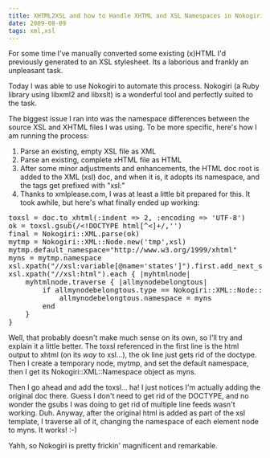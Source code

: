 ```yaml
---
title: XHTML2XSL and how to Handle XHTML and XSL Namespaces in Nokogiri
date: 2009-08-09
tags: xml,xsl
---
```

For some time I've manually converted some existing (x)HTML I'd previously generated to an XSL stylesheet. Its a laborious and frankly an unpleasant task.

Today I was able to use Nokogiri to automate this process. Nokogiri (a Ruby library using libxml2 and libxslt) is a wonderful tool and perfectly suited to the task.

The biggest issue I ran into was the namespace differences between the source XSL and XHTML files I was using. To be more specific, here's how I am running the process:

<ol><li>Parse an existing, empty XSL file as XML</li><li>Parse an existing, complete xHTML file as HTML</li><li>After some minor adjustments and enhancements, the HTML doc root is added to the XML (xsl) doc, and when it is, it adopts its namespace, and the tags get prefixed with "xsl:"</li><li>Thanks to xmlplease.com, I was at least a little bit prepared for this. It took awhile, but here's what finally ended up working:</li></ol>
<pre class="sh_ruby">toxsl = doc.to_xhtml(:indent =&gt; 2, :encoding =&gt; 'UTF-8')
ok = toxsl.gsub(/&lt;!DOCTYPE html[^&lt;]+/,'')
final = Nokogiri::XML.parse(ok)
mytmp = Nokogiri::XML::Node.new('tmp',xsl)
mytmp.default_namespace="http://www.w3.org/1999/xhtml"
myns = mytmp.namespace
xsl.xpath("//xsl:variable[@name='states']").first.add_next_sibling(doc.root)
xsl.xpath("//xsl:html").each { |myhtmlnode|
    myhtmlnode.traverse { |allmynodebelongtous|
        if allmynodebelongtous.type == Nokogiri::XML::Node::ELEMENT_NODE
            allmynodebelongtous.namespace = myns
        end
    }
}
</pre>

Well, that probably doesn't make much sense on its own, so I'll try and explain it a little better. The toxsl referenced in the first line is the html output to xhtml (on its <i>way</i> to xsl...), the ok line just gets rid of the doctype. Then I create a temporary node, mytmp, and set the default namespace, then I get its Nokogiri::XML::Namespace object as myns.

Then I go ahead and add the toxsl... ha! I just notices I'm actually adding the original doc there. Guess I don't need to get rid of the DOCTYPE, and no wonder the gsubs I was doing to get rid of multiple line feeds wasn't working. Duh. Anyway, after the original html is added as part of the xsl template, I traverse all of it, changing the namespace of each element node to myns. It works! :-)

Yahh, so Nokogiri is pretty frickin' magnificent and remarkable.

